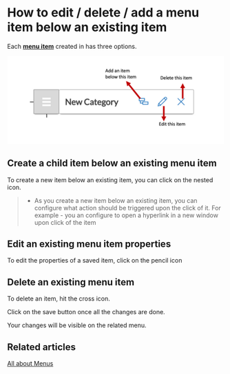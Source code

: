 # How to edit / delete / add a menu item below an existing item

Each [**menu item**](</docs/Rapid/3-User Manual/glossary/glossary.md#menu-item> "Menu item") created in has three options.

![8.png](./downloaded_image_1705285637656.png)


## Create a child item below an existing menu item

To create a new item below an existing item, you can click on the nested icon.
 >- As you create a new item below an existing item, you can configure what action should be triggered upon the click of it. For example - you an configure to open a hyperlink in a new window upon click of the item
    

## Edit an existing menu item properties

To edit the properties of a saved item, click on the pencil icon

## Delete an existing menu item 

To delete an item, hit the cross icon.

Click on the save button once all the changes are done.

Your changes will be visible on the related menu.


## Related articles

[All about Menus](/docs/Rapid/4-Keyper%20Manual/2-Designer/3-Menus/3-Menus.md "All about Menus in Dezigna")
